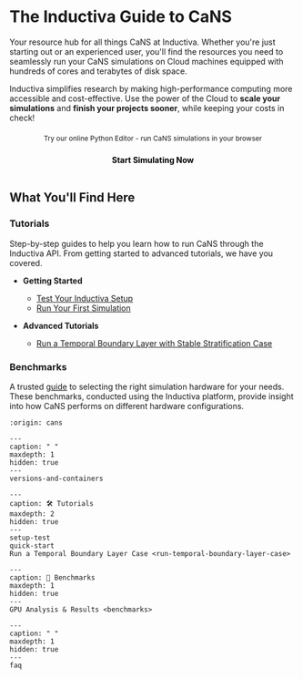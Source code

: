 # The Inductiva Guide to CaNS

Your resource hub for all things CaNS at Inductiva. Whether you're just starting out or an experienced user, you'll find the resources you need to seamlessly run your CaNS simulations on Cloud machines equipped with hundreds of cores and terabytes of disk space.

Inductiva simplifies research by making high-performance computing more accessible and cost-effective. Use the power of the Cloud to **scale your simulations** and **finish your projects sooner**, while keeping your costs in check!

<div style="text-align: center; margin: 20px 0;">
  <div style="font-size: 12px; margin-bottom: 6px;">Try our online Python Editor - run CaNS simulations in your browser</div>
  <a href="https://console.inductiva.ai/editor?simulator_name=cans" 
     style="display: inline-block; width: 55%; padding: 16px 24px; font-size: 14px; font-weight: bold; background-color: var(--playground-button); color: black; text-decoration: none; text-align: center; border-radius: 8px;"
     target="_blank">
    Start Simulating Now
  </a>
</div>

## What You'll Find Here

### Tutorials
Step-by-step guides to help you learn how to run CaNS through the Inductiva API. From getting started to advanced tutorials, we have you covered.

* **Getting Started**
    - [Test Your Inductiva Setup](setup-test)
    - [Run Your First Simulation](quick-start)

* **Advanced Tutorials**
    - [Run a Temporal Boundary Layer with Stable Stratification Case](run-temporal-boundary-layer-case)

### Benchmarks
A trusted [guide](benchmarks) to selecting the right simulation hardware for your needs. These benchmarks, conducted using the Inductiva platform, provide insight into how CaNS performs on different hardware configurations.

```{banner}
:origin: cans
```

```{toctree}
---
caption: " "
maxdepth: 1
hidden: true
---
versions-and-containers
```


```{toctree}
---
caption: 🛠️ Tutorials
maxdepth: 2
hidden: true
--- 
setup-test
quick-start
Run a Temporal Boundary Layer Case <run-temporal-boundary-layer-case>
```

```{toctree}
---
caption: 🚀 Benchmarks
maxdepth: 1
hidden: true
---
GPU Analysis & Results <benchmarks>
```

```{toctree}
---
caption: " "
maxdepth: 1
hidden: true
---
faq
```